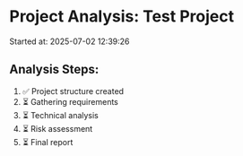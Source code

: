 # Project Analysis: Test Project

Started at: 2025-07-02 12:39:26

## Analysis Steps:
1. ✅ Project structure created
2. ⏳ Gathering requirements
3. ⏳ Technical analysis
4. ⏳ Risk assessment
5. ⏳ Final report
